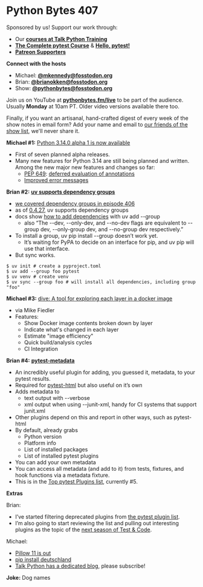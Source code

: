 # Python Bytes 407

Sponsored by us! Support our work through:

- Our [**courses at Talk Python Training**](https://training.talkpython.fm/)
- [**The Complete pytest Course**](https://courses.pythontest.com/p/the-complete-pytest-course) & [**Hello, pytest!**](https://courses.pythontest.com/hello-pytest)
- [**Patreon Supporters**](https://www.patreon.com/pythonbytes)

**Connect with the hosts**

- Michael: [**@mkennedy@fosstodon.org**](https://fosstodon.org/@mkennedy)
- Brian: [**@brianokken@fosstodon.org**](https://fosstodon.org/@brianokken)
- Show: [**@pythonbytes@fosstodon.org**](https://fosstodon.org/@pythonbytes)

Join us on YouTube at [**pythonbytes.fm/live**](https://pythonbytes.fm/stream/live) to be part of the audience. Usually **Monday** at 10am PT. Older video versions available there too.

Finally, if you want an artisanal, hand-crafted digest of every week of the show notes in email form? Add your name and email to [our friends of the show list](https://pythonbytes.fm/friends-of-the-show), we'll never share it.

**Michael #1:** [Python 3.14.0 alpha 1 is now available](https://pythoninsider.blogspot.com/2024/10/python-3140-alpha-1-is-now-available.html)

- First of seven planned alpha releases.
- Many new features for Python 3.14 are still being planned and written. Among the new major new features and changes so far:
  - [PEP 649](https://peps.python.org/pep-0649/): [deferred evaluation of annotations](https://docs.python.org/3.14/whatsnew/3.14.html#pep-649-deferred-evaluation-of-annotations)
  - [Improved error messages](https://docs.python.org/3.14/whatsnew/3.14.html#improved-error-messages)

**Brian #2:** [**uv supports dependency groups**](https://github.com/astral-sh/uv/pull/8272)

- [we covered dependency groups in episode 406](https://pythonbytes.fm/episodes/show/406/whats-on-django-tv-tonight)
- as of [0.4.27](https://github.com/astral-sh/uv/blob/main/CHANGELOG.md), uv supports dependency groups
- docs show [how to add dependencies](https://docs.astral.sh/uv/concepts/dependencies/) with uv add --group
  - also “The --dev, --only-dev, and --no-dev flags are equivalent to --group dev, --only-group dev, and --no-group dev respectively.”
- To install a group, uv pip install --group doesn’t work yet. 
  - It’s waiting for PyPA to decide on an interface for pip, and uv pip will use that interface.
- But sync works.

```
$ uv init # create a pyproject.toml
$ uv add --group foo pytest
$ uv venv # create venv
$ uv sync --group foo # will install all dependencies, including group "foo"
```

**Michael #3:** [dive: A tool for exploring each layer in a docker image](https://github.com/wagoodman/dive)

- via Mike Fiedler
- Features:
  - Show Docker image contents broken down by layer
  - Indicate what's changed in each layer
  - Estimate "image efficiency"
  - Quick build/analysis cycles
  - CI Integration

**Brian #4:** [**pytest-metadata**](https://pypi.org/project/pytest-metadata/)

- An incredibly useful plugin for adding, you guessed it, metadata, to your pytest results.
- Required for [pytest-html](https://pypi.org/project/pytest-html/) but also useful on it’s own
- Adds metadata to
  - text output with --verbose
  - xml output when using --junit-xml, handy for CI systems that support junit.xml
- Other plugins depend on this and report in other ways, such as pytest-html
- By default, already grabs
  - Python version
  - Platform info
  - List of installed packages
  - List of installed pytest plugins
- You can add your own metadata
- You can access all metadata (and add to it) from tests, fixtures, and hook functions via a metadata fixture.
- This is in the [Top pytest Plugins list](https://pythontest.com/top-pytest-plugins/), currently #5.

**Extras** 

Brian:

- I’ve started filtering deprecated plugins from [the pytest plugin list](https://pythontest.com/top-pytest-plugins/).
- I’m also going to start reviewing the list and pulling out interesting plugins as the topic of the [next season of Test & Code](https://testandcode.com).

Michael:

- [Pillow 11 is out](https://mastodon.social/@hugovk/113312137194438039?kjy=spring)
- [pip install deutschland](https://hachyderm.io/@graham_knapp/113351051856672146)
- [Talk Python has a dedicated blog](https://talkpython.fm/blog/), please subscribe!

**Joke:** Dog names